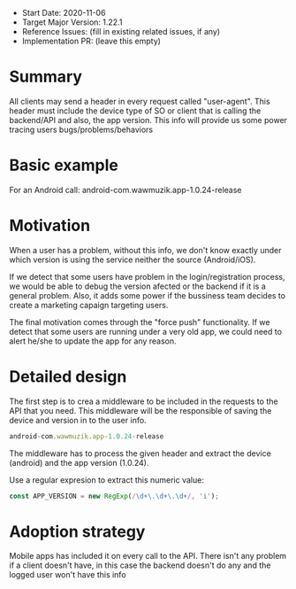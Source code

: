- Start Date: 2020-11-06
- Target Major Version: 1.22.1
- Reference Issues: (fill in existing related issues, if any)
- Implementation PR: (leave this empty)


# Summary

All clients may send a header in every request called "user-agent". This header
must include the device type of SO or client that is calling the backend/API and also, 
the app version. This info will provide us some power tracing users bugs/problems/behaviors


# Basic example

For an Android call: android-com.wawmuzik.app-1.0.24-release


# Motivation

When a user has a problem, without this info, we don't know exactly under which version is using
the service neither the source (Android/iOS).

If we detect that some users have problem in the login/registration process, we would be able to
debug the version afected or the backend if it is a general problem. Also, it adds some power if 
the bussiness team decides to create a marketing capaign targeting users.

The final motivation comes through the "force push" functionality. If we detect that some users 
are running under a very old app, we could need to alert he/she to update the app for any reason.

<!--- ** Required Section ** -->
# Detailed design

The first step is to crea a middleware to be included in the requests to the API that you need. 
This middleware will be the responsible of saving the device and version in to the user info.

```js
android-com.wawmuzik.app-1.0.24-release
```

The middleware has to process the given header and extract the device (android) and the app version (1.0.24).

Use a regular expresion to extract this numeric value:
```js
const APP_VERSION = new RegExp(/\d+\.\d+\.\d+/, 'i');
````

<!--- ** Required Section ** -->
# Adoption strategy

Mobile apps has included it on every call to the API. There isn't any problem if a client doesn't have, 
in this case the backend doesn't do any and the logged user won't have this info
